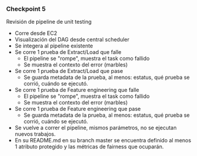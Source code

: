 ### Checkpoint 5

Revisión de pipeline de unit testing

+ Corre desde EC2
+ Visualización del DAG desde central scheduler
+ Se integera al pipeline existente
+ Se corre 1 prueba de Extract/Load que falle
  + El pipeline se "rompe", muestra el task como fallido
  + Se muestra el contexto del error (marbles)
+ Se corre 1 prueba de Extract/Load que pase
  + Se guarda metadata de la prueba, al menos: estatus, qué prueba se corrió, cuándo se ejecutó.
+ Se corre 1 prueba de Feature engineering que falle
  + El pipeline se "rompe", muestra el task como fallido
  + Se muestra el contexto del error (marbles)
+ Se corre 1 prueba de Feature engineering que pase
  + Se guarda metadata de la prueba, al menos: estatus, qué prueba se corrió, cuándo se ejecutó.
+ Se vuelve a correr el pipeline, mismos parámetros, no se ejecutan nuevos trabajos.
+ En su README.md en su branch master se encuentra definido al menos 1 atributo protegido y las métricas de fairness que ocuparán.
